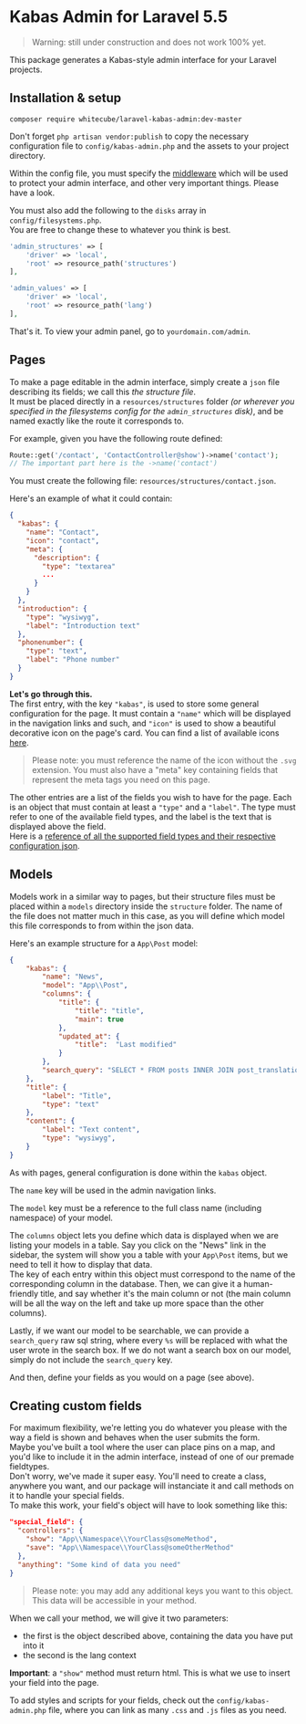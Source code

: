 # Kabas Admin for Laravel 5.5

> Warning: still under construction and does not work 100% yet.

This package generates a Kabas-style admin interface for your Laravel projects.

## Installation & setup
`composer require whitecube/laravel-kabas-admin:dev-master`

Don't forget `php artisan vendor:publish` to copy the necessary configuration file to `config/kabas-admin.php` and the assets to your project directory.

Within the config file, you must specify the [middleware](https://laravel.com/docs/5.5/middleware) which will be used to protect your admin interface, and other very important things. Please have a look.

You must also add the following to the `disks` array in `config/filesystems.php`.  
You are free to change these to whatever you think is best.
```php
'admin_structures' => [
    'driver' => 'local',
    'root' => resource_path('structures')
],

'admin_values' => [
    'driver' => 'local',
    'root' => resource_path('lang')
],
```

That's it. To view your admin panel, go to `yourdomain.com/admin`.

## Pages

To make a page editable in the admin interface, simply create a `json` file describing its fields; we call this _the structure file_.  
It must be placed directly in a `resources/structures` folder _(or wherever you specified in the filesystems config for the `admin_structures` disk)_, and be named exactly like the route it corresponds to.

For example, given you have the following route defined:
```php
Route::get('/contact', 'ContactController@show')->name('contact');
// The important part here is the ->name('contact')
```
You must create the following file:  `resources/structures/contact.json`.

Here's an example of what it could contain:
```json
{
  "kabas": {
    "name": "Contact",
    "icon": "contact",
    "meta": {
      "description": { 
        "type": "textarea"
        ...
      }
    }
  },
  "introduction": {
    "type": "wysiwyg",
    "label": "Introduction text"
  },
  "phonenumber": {
    "type": "text",
    "label": "Phone number"
  }
}
```

**Let's go through this.**  
The first entry, with the key `"kabas"`, is used to store some general configuration for the page. It must contain a `"name"` which will be displayed in the navigation links and such, and `"icon"` is used to show a beautiful decorative icon on the page's card. You can find a list of available icons [here](./icons.png).
> Please note: you must reference the name of the icon without the `.svg` extension.
You must also have a "meta" key containing fields that represent the meta tags you need on this page.

The other entries are a list of the fields you wish to have for the page. Each is an object that must contain at least a `"type"` and a `"label"`. The type must refer to one of the available field types, and the label is the text that is displayed above the field.  
Here is a [reference of all the supported field types and their respective configuration json](https://kabas.io/fieldtypes/).

## Models

Models work in a similar way to pages, but their structure files must be placed within a `models` directory inside the `structure` folder. The name of the file does not matter much in this case, as you will define which model this file corresponds to from within the json data.

Here's an example structure for a `App\Post` model:
```json
{
    "kabas": {
        "name": "News",
        "model": "App\\Post",
        "columns": {
            "title": {
                "title": "title",
                "main": true
            },
            "updated_at": {
                "title":  "Last modified"
            }
        },
        "search_query": "SELECT * FROM posts INNER JOIN post_translations ON posts.id = post_translations.post_id WHERE post_translations.title LIKE '%s'"
    },
    "title": {
        "label": "Title",
        "type": "text"
    },
    "content": {
        "label": "Text content",
        "type": "wysiwyg",
    }
}
```

As with pages, general configuration is done within the `kabas` object.

The `name` key will be used in the admin navigation links. 

The `model` key must be a reference to the full class name (including namespace) of your model.  

The `columns` object lets you define which data is displayed when we are listing your models in a table. Say you click on the "News" link in the sidebar, the system will show you a table with your `App\Post` items, but we need to tell it how to display that data.  
The key of each entry within this object must correspond to the name of the corresponding column in the database. Then, we can give it a human-friendly title, and say whether it's the main column or not (the main column will be all the way on the left and take up more space than the other columns).

Lastly, if we want our model to be searchable, we can provide a `search_query` raw sql string, where every `%s` will be replaced with what the user wrote in the search box.
If we do not want a search box on our model, simply do not include the `search_query` key.

And then, define your fields as you would on a page (see above).

## Creating custom fields

For maximum flexibility, we're letting you do whatever you please with the way a field is shown and behaves when the user submits the form.  
Maybe you've built a tool where the user can place pins on a map, and you'd like to include it in the admin interface, instead of one of our premade fieldtypes.  
Don't worry, we've made it super easy. You'll need to create a class, anywhere you want, and our package will instanciate it and call methods on it to handle your special fields.  
To make this work, your field's object will have to look something like this:

```json
"special_field": {
  "controllers": {
    "show": "App\\Namespace\\YourClass@someMethod",
    "save": "App\\Namespace\\YourClass@someOtherMethod"
  },
  "anything": "Some kind of data you need"
}
```
> Please note: you may add any additional keys you want to this object. This data will be accessible in your method.

When we call your method, we will give it two parameters: 
- the first is the object described above, containing the data you have put into it
- the second is the lang context

**Important**: a `"show"` method must return html. This is what we use to insert your field into the page.

To add styles and scripts for your fields, check out the `config/kabas-admin.php` file, where you can link as many `.css` and `.js` files as you need.